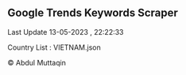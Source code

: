 

## Google Trends Keywords Scraper 
 
Last Update 13-05-2023 , 22:22:33

Country List :
VIETNAM.json



© Abdul Muttaqin 
